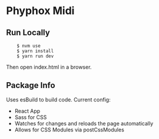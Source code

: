 # Phyphox Midi

## Run Locally

```
    $ nvm use
    $ yarn install
    $ yarn run dev
```

Then open index.html in a browser.

## Package Info

Uses esBuild to build code.  Current config:

- React App
- Sass for CSS
- Watches for changes and reloads the page automatically
- Allows for CSS Modules via postCssModules
